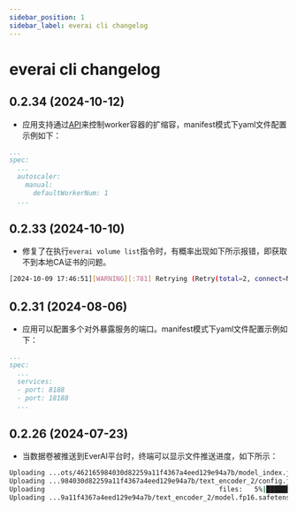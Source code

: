 ```yaml
---
sidebar_position: 1
sidebar_label: everai cli changelog
---
```


# everai cli changelog

## 0.2.34 (2024-10-12)

* 应用支持通过[API](https://expvent.com/documentation/zh-cn/docs/API%20Reference/everai_app_api)来控制worker容器的扩缩容，manifest模式下yaml文件配置示例如下：
  
```yaml
...
spec:
  ...
  autoscaler:
    manual:
      defaultWorkerNum: 1
  ...
```

## 0.2.33 (2024-10-10)

* 修复了在执行`everai volume list`指令时，有概率出现如下所示报错，即获取不到本地CA证书的问题。

```bash
[2024-10-09 17:46:51][WARNING][:781] Retrying (Retry(total=2, connect=None, read=None, redirect=None, status=None)) after conection broken by 'SSLError(SSLCertVerificationError(1, '[SSL: CERTIFICATE_VERIFY_FAILED] certificate verify failed: unable to get local issuer certificate(_ssl.c:1007)'))': /api/volumes/v1/volumes
```

## 0.2.31 (2024-08-06)

* 应用可以配置多个对外暴露服务的端口。manifest模式下yaml文件配置示例如下：  

```yaml
...
spec:
  ...
  services:
  - port: 8188
  - port: 18188
  ...
```

## 0.2.26 (2024-07-23)

* 当数据卷被推送到EverAI平台时，终端可以显示文件推送进度，如下所示：

```bash
Uploading ...ots/462165984030d82259a11f4367a4eed129e94a7b/model_index.json: 100%|██████████████████████████████████████████████████████████████████████████████████████████████████████████████████████████████| 609/609 [00:00<00:00, 1799.51B/s]
Uploading ...984030d82259a11f4367a4eed129e94a7b/text_encoder_2/config.json: 100%|██████████████████████████████████████████████████████████████████████████████████████████████████████████████████████████████| 575/575 [00:00<00:00, 2007.34B/s]
Uploading                                            files:   5%|███████▊                                                                                                                                        | 2/37 [00:01<00:21,  1.64file/s]
Uploading ...9a11f4367a4eed129e94a7b/text_encoder_2/model.fp16.safetensors:   0%|                                                                                                                                    | 0/1325.01 [00:00<?, ?MiB/s]
```